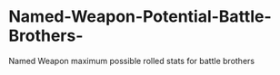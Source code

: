 # Named-Weapon-Potential-Battle-Brothers-
Named Weapon maximum possible rolled stats for battle brothers
